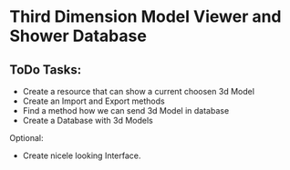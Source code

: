 Third Dimension Model Viewer and Shower Database
======

ToDo Tasks:
------

- Create a resource that can show a current choosen 3d Model
- Create an Import and Export methods 
- Find a method how we can send 3d Model in database
- Create a Database with 3d Models

Optional:
- Create nicele looking Interface.